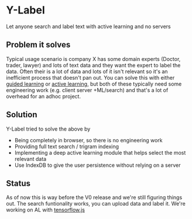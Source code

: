 # Y-Label
Let anyone search and label text with active learning and no servers

## Problem it solves
Typical usage scenario is company X has some domain experts (Doctor, trader, lawyer) and lots of text data and they want the expert to label the data. 
Often their is a lot of data and lots of it isn't relevant so it's an inefficient process that doesn't pan out. 
You can solve this with either [guided learning](http://pages.stern.nyu.edu/~fprovost/Papers/guidedlearning-kdd2010.pdf) or [active learning](http://burrsettles.com/pub/settles.activelearning.pdf), but both of these typically need some engineering work (e.g. client server +ML/search)  and that's a lot of overhead for an adhoc project.

## Solution
Y-Label tried to solve the above by 
- Being completely in browser, so there is no engineering work
- Providing full text search / trigram indexing 
- Implementing a deep active learning module that helps select the most relevant data
- Use IndexDB to give the user persistence without relying on a server

## Status
As of now this is way before the V0 release and we're still figuring things out. The search funtionality works, you can upload data and label it. We're working on AL with [tensorflow.js](https://www.tensorflow.org/js)


